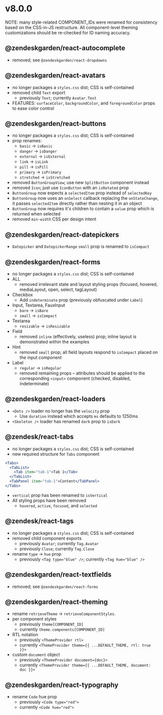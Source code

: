 # v8.0.0

NOTE: many style-related COMPONENT_IDs were renamed for consistency based
on the CSS-in-JS restructure. All component-level theming customizations
should be re-checked for ID naming accuracy.

## @zendeskgarden/react-autocomplete

- removed; see `@zendeskgarden/react-dropdowns`

## @zendeskgarden/react-avatars

- no longer packages a `styles.css` dist; CSS is self-contained
- removed child `Text` export
  - previously `Text`; currently `Avatar.Text`
- FEATURES: `surfaceColor`, `backgroundColor`, and `foregroundColor` props to ease color control

## @zendeskgarden/react-buttons

- no longer packages a `styles.css` dist; CSS is self-contained
- prop renames:
  - `basic` -> `isBasic`
  - `danger` -> `isDanger`
  - `external` -> `isExternal`
  - `link` -> `isLink`
  - `pill` -> `isPill`
  - `primary` -> `isPrimary`
  - `stretched` -> `isStretched`
- removed `ButtonGroupView`; use new `SplitButton` component instead
- removed `Icon`; just use `IconButton` with an `isRotated` prop
- `ButtonGroup` now expects a `selectedItem` prop instead of `selectedKey`
- `ButtonGroup` now uses an `onSelect` callback replacing the `onStateChange`,
  it passes `selectedItem` directly rather than nesting it in an object
- `ButtonGroup` now requires it's children to contain a `value` prop which is returned when selected
- removed `min-width` CSS per design intent

## @zendeskgarden/react-datepickers

- `Datepicker` and `DatepickerRange` `small` prop is renamed to `isCompact`

## @zendeskgarden/react-forms

- no longer packages a `styles.css` dist; CSS is self-contained
- ALL
  - removed irrelevant state and layout styling props (focused, hovered, mediaLayout, open, select, tagLayout)
- Checkbox
  - Add `indeterminate` prop (previously obfuscated under `Label`)
- Input, Textarea, FauxInput
  - `bare` -> `isBare`
  - `small` -> `isCompact`
- Textarea
  - `resizable` -> `isResizable`
- Field
  - removed `inline` (effectively, useless) prop; inline layout is demonstrated within the examples
- Hint
  - removed `small` prop; all field layouts respond to `isCompact` placed on the input component
- Label
  - `regular` -> `isRegular`
  - removed remaining props – attributes should be applied to the corresponding `<input>` component (checked, disabled, indeterminate)

## @zendeskgarden/react-loaders

- `<Dots />` loader no longer has the `velocity` prop
  - Use `duration` instead which accepts `ms` defaults to 1250ms
- `<Skeleton />` loader has renamed `dark` prop to `isDark`

## @zendesk/react-tabs

- no longer packages a `styles.css` dist; CSS is self-contained
- new required structure for `Tabs` component

```jsx
<Tabs>
  <TabList>
    <Tab item="tab-1">Tab 1</Tab>
  </TabList>
  <TabPanel item="tab-1">Content</TabPanel>
</Tabs>
```

- `vertical` prop has been renamed to `isVertical`
- All styling props have been removed
  - `hovered`, `active`, `focused`, and `selected`

## @zendesk/react-tags

- no longer packages a `styles.css` dist; CSS is self-contained
- removed child component exports
  - previously `Avatar`; currently `Tag.Avatar`
  - previously `Close`; currently `Tag.Close`
- rename `type` -> `hue` prop
  - previously `<Tag type="blue" />`; currently `<Tag hue="blue" />`

## @zendeskgarden/react-textfields

- removed; see `@zendeskgarden/react-forms`

## @zendeskgarden/react-theming

- rename `retrieveTheme` -> `retrieveComponentStyles`.
- per component styles
  - previously `theme[COMPONENT_ID]`
  - currently `theme.components[COMPONENT_ID]`
- RTL notation
  - previously `<ThemeProvider rtl>`
  - currently `<ThemeProvider theme={{ ...DEFAULT_THEME, rtl: true }}>`
- custom `document` object
  - previously `<ThemeProvider document={doc}>`
  - currently `<ThemeProvider theme={{ ...DEFAULT_THEME, document: doc }}>`

## @zendeskgarden/react-typography

- rename `Code` hue prop
  - previously `<Code type="red">`
  - currently `<Code hue="red">`
